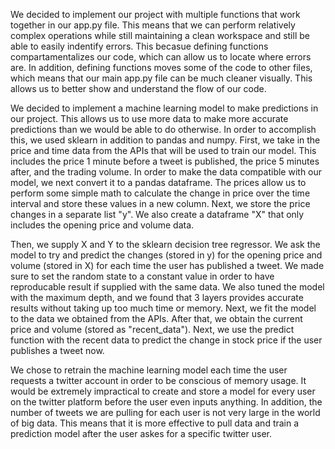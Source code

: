 

We decided to implement our project with multiple functions that work together in our app.py file. This means that we can perform relatively complex operations while still maintaining a clean workspace and still be able to easily indentify errors. This becasue defining functions compartamentalizes our code, which can allow us to locate where errors are. In addition, defining functions moves some of the code to other files, which means that our main app.py file can be much cleaner visually. This allows us to better show and understand the flow of our code. 

We decided to implement a machine learning model to make predictions in our project. This allows us to use more data to make more accurate predictions than we would be able to do otherwise. In order to accomplish this, we used sklearn in addition to pandas and numpy. First, we take in the price and time data from the APIs that will be used to train our model. This includes the price 1 minute before a tweet is published, the price 5 minutes after, and the trading volume. In order to make the data compatible with our model, we next convert it to a pandas dataframe. The prices allow us to perform some simple math to calculate the change in price over the time interval and store these values in a new column. Next, we store the price changes in a separate list "y". We also create a dataframe "X" that only includes the opening price and volume data. 

Then, we supply X and Y to the sklearn decision tree regressor. We ask the model to try and predict the changes (stored in y) for the opening price and volume (stored in X) for each time the user has published a tweet. We made sure to set the random state to a constant value in order to have reproducable result if supplied with the same data. We also tuned the model with the maximum depth, and we found that 3 layers provides accurate results without taking up too much time or memory. Next, we fit the model to the data we obtained from the APIs. After that, we obtain the current price and volume (stored as "recent_data"). Next, we use the predict function with the recent data to predict the change in stock price if the user publishes a tweet now. 

We chose to retrain the machine learning model each time the user requests a twitter account in order to be conscious of memory usage. It would be extremely impractical to create and store a model for every user on the twitter platform before the user even inputs anything. In addition, the number of tweets we are pulling for each user is not very large in the world of big data. This means that it is more effective to pull data and train a prediction model after the user askes for a specific twitter user.
